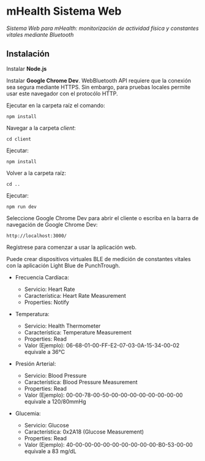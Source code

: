 # mHealth Sistema Web
_Sistema Web para mHealth: monitorización de actividad física y constantes vitales mediante Bluetooth_
## Instalación

Instalar **Node.js**

Instalar **Google Chrome Dev**. WebBluetooth API requiere que la conexión sea segura mediante HTTPS. Sin embargo, para pruebas locales permite usar este navegador con el protocólo HTTP.

Ejecutar en la carpeta raíz el comando:
``` 
npm install
```

Navegar a la carpeta _client_:
```
cd client
```

Ejecutar:
```
npm install
```

Volver a la carpeta raíz:
```
cd ..
```
Ejecutar:
```
npm run dev
```

Seleccione Google Chrome Dev para abrir el cliente o escriba en la barra de navegación de Google Chrome Dev:
```
http://localhost:3000/
```

Regístrese para comenzar a usar la aplicación web.

Puede crear dispositivos virtuales BLE de medición de constantes vitales con la aplicación Light Blue de PunchTrough.
- Frecuencia Cardíaca:
  - Servicio: Heart Rate
  - Característica: Heart Rate Measurement
  - Properties: Notify
- Temperatura:
  - Servicio: Health Thermometer
  - Característica: Temperature Measurement
  - Properties: Read
  - Valor (Ejemplo): 06-68-01-00-FF-E2-07-03-0A-15-34-00-02 equivale a 36°C
  
- Presión Arterial:
  - Servicio: Blood Pressure
  - Característica: Blood Pressure Measurement
  - Properties: Read
  - Valor (Ejemplo): 00-00-78-00-50-00-00-00-00-00-00-00-00 equivale a 120/80mmHg
   
- Glucemia:
  - Servicio: Glucose
  - Característica: 0x2A18 (Glucose Measurement)
  - Properties: Read
  - Valor (Ejemplo): 40-00-00-00-00-00-00-00-00-00-B0-53-00-00 equivale a 83 mg/dL

